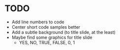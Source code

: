 TODO
====

* Add line numbers to code
* Center short code samples better
* Add a subtle background (to title slide, at the least)
* Maybe find some graphics for title slide
    * YES, NO, TRUE, FALSE, 0, 1
